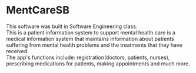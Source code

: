 # MentCareSB
This software was built in Software Engineering class.  
This is a patient information system to support mental health care is a medical information system that maintains information about patients suffering from mental health problems and the treatments that they have received.  
The app's functions include: registration(doctors, patients, nurses), prescribing medications for patients, making appointments and much more.
